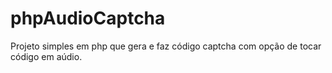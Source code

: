 # phpAudioCaptcha
Projeto simples em php que gera e faz código captcha com opção de tocar código em aúdio.
